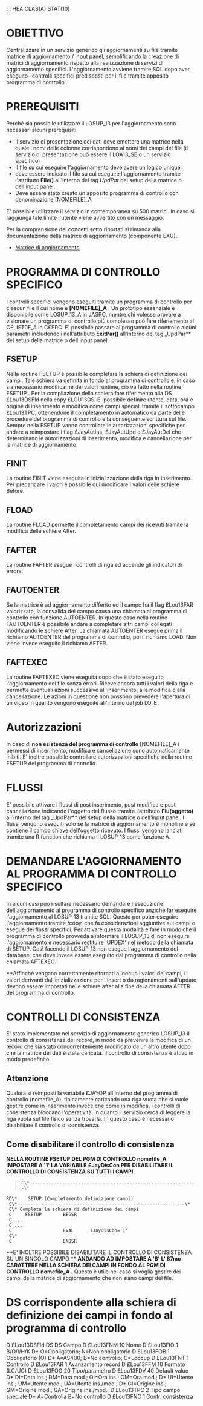  :  : HEA CLAS(A) STAT(10)

# OBIETTIVO

Centralizzare in un servizio generico gli aggiornamenti su file tramite matrice di aggiornamento / input panel, semplificando la creazione di matrici di aggiornamento rispetto alla realizzazione di servizi di aggiornamento specifici.
L'aggiornamento avviene tramite SQL dopo aver eseguito i controlli specifici predisposti per il file tramite apposito programma di controllo.


# PREREQUISITI
Perché sia possibile utilizzare il LOSUP_13 per l'aggiornamento sono necessari alcuni prerequisiti


- Il servizio di presentazione dei dati deve emettere una matrice nella quale i nomi delle colonne corrispondono ai nomi dei campi del file (il servizio di presentazione può essere il LOA13_SE o un servizio specifico)
- Il file su cui eseguire l'aggiornamento deve avere un logico unique
- deve essere indicato il file su cui eseguire l'aggiornamento tramite l'attributo **File()** all'interno del tag _UpdPar_ del setup della matrice o dell'input panel.
- Deve essere stato creato un apposito programma di controllo con denominazione [NOMEFILE]_A


E' possibile utilizzare il servizio in contemporanea su 500 matrici. In caso si raggiunga tale limite l'utente viene avvertito con un messaggio.

Per la comprensione dei concetti sotto riportati si rimanda alla documentazione della matrice di aggiornamento (componente EXU).
- [Matrice di aggiornamento](Sorgenti/DOC/TA/B£AMO/LOCEXU)

# PROGRAMMA DI CONTROLLO SPECIFICO
I controlli specifici vengono eseguiti tramite un programma di controllo per ciascun file il cui nome è  **[NOMEFILE]_A** .
Un prototipo essenziale è disponibile come LOSUP_13_A in JASRC, mentre chi volesse provare a visionare un programma di controllo più complesso può fare riferiemento al C£LIST0F_A in C£SRC.
E' possibile passare al programma di controllo alcuni parametri includendoli nell'attributo **ExitPar()** all'interno del tag _UpdPar** del setup della matrice o dell'input panel.

## FSETUP
Nella routine FSETUP è possibile completare la schiera di definizione dei campi. Tale schiera va definita in fondo al programma di controllo e, in caso sia necessario modificarne dei valori runtime, ciò va fatto nella routine FSETUP .
Per la compilazione della schiera fare riferimento alla DS £Lou13DSFld nella copy £LOU13DS.
E' possibile definire utente, data, ora e origine di inserimento e modifica come campi speciali tramite il sottocampo £Lou13TPC, ottenendone il completamento in automatico da parte delle procedure del programma di controllo e la conseguente scrittura sul file.
Sempre nella FSETUP vanno controllate le autorizzazioni specifiche per andare a reimpostare i flag £JayAutIns, £JayAutUpd e £JayAutDel che determinano le autorizzazioni di inserimento, modifica e cancellazione per la matrice di aggiornamento

## FINIT
La routine FINIT viene eseguita in inizializzazione della riga in inserimento. Per precaricare i valori è possibile qui modificare i valori delle schiere Before.

 ## FLOAD
La routine FLOAD permette il completamento campi dei ricevuti tramite la modifica delle schiere After.

## FAFTER
La routine FAFTER esegue i controlli di riga ed accende gli indicatori di errore.

## FAUTOENTER
Se la matrice è ad aggiornamento differito ed il campo ha il flag £Lou13FAR valorizzato, la convalida del campo causa una chiamata al programma di controllo con funzione AUTOENTER.
In questo caso nella routine FAUTOENTER è possibile andare a completare altri campi collegati modificando le schiere After.
La chiamata AUTOENTER esegue prima il richiamo AUTOENTER del programma di controllo, poi il richiamo LOAD. Non viene invece eseguito il richiamo AFTER.

## FAFTEXEC
La routine FAFTEXEC viene eseguita dopo che è stato eseguito l'aggiornamento del file senza errori.
Riceve ancora tutti i valori della riga e permette eventuali azioni successive all'inserimento, alla modifica o alla cancellazione. Le azioni in questione non possono prevedere l'apertura di un video in quanto vengono eseguite all'interno del job LO_E .

#  Autorizzazioni
In caso di **non esistenza del programma di controllo**  [NOMEFILE]_A i permessi di inserimento, modifica e cancellazione sono automaticamente inibiti.
E' inoltre possibile controllare autorizzazioni specifiche nella routine FSETUP del programma di controllo.

# FLUSSI
E' possibile attivare i flussi di post inserimento, post modifica e post cancellazione indicando l'oggetto del flusso tramite l'attributo **Flu(oggetto)** all'interno del tag _UpdPar** del setup della matrice o dell'input panel.
I flussi vengono eseguiti solo se la matrice di aggiornamento è monoline e se contiene il campo chiave dell'oggetto ricevuto.
I flussi vengono lanciati tramite una R function che richiama il LOSUP_13 come funzione A.

# DEMANDARE L'AGGIORNAMENTO AL PROGRAMMA DI CONTROLLO SPECIFICO
In alcuni casi può risultare necessario demandare l'esecuzione dell'aggiornamento al programma di controllo specifico anziché far eseguire l'aggiornamento al LOSUP_13 tramite SQL.
Questo per poter eseguire l'aggiornamento tramite /copy, che fa considerazioni aggiuntive sui campi o esegue dei flussi specifici.
Per attivare questa modalità e fare in modo che il programma di controllo provveda a informare il LOSUP_13 di non eseguire l'aggiornamento è necessario  restituire 'UPDEX' nel metodo della chiamata di SETUP.
Così facendo il LOSUP_13 non esegue l'aggiornamento del database, che deve invece essere eseguito  dal programma di controllo nella chiamata AFTEXEC.

**Affinché vengano correttamente ritornati a loocup i valori dei campi, i valori derivanti dall'inizializzazione per l'insert o da ragionamenti sull'update devono essere impostati nelle schiere after alla fine della chiamata AFTER  del programma di controllo.

# CONTROLLI DI CONSISTENZA
E' stato implementato nel servizio di aggiornamento generico LOSUP_13 il controllo di consistenza dei record, in modo da prevenire la modifica di un record che sia stato concorrentemente modificato da un altro utente dopo che la matrice dei dati è stata caricata.
Il controllo di consistenza è attivo in modo predefinito.

## Attenzione
Qualora si reimposti la variabile £JAYOP all'interno del programma di controllo (nomefile_A),
tipicamente caricando una riga vuota che si vuole gestire come in inserimento invece che come in
modifica, i controlli di consistenza bloccano l'operatività, in quanto il servizio cerca di leggere
la riga vuota sul file fisico senza trovarla.
In questo caso è necessario disabilitare il controllo di consistenza.

## Come disabilitare il controllo di consistenza

**NELLA ROUTINE FSETUP DEL PGM DI CONTROLLO nomefile_A IMPOSTARE A '1' LA VARIABILE**
**£JayDisCon PER DISABILITARE IL CONTROLLO DI CONSISTENZA SU TUTTI I CAMPI.**

>     C\*--------------------------------------------------------------\*
    RD\*    SETUP (Completamento definizione campi)
     C\*--------------------------------------------------------------\*
     C\* Completa la schiera di definizione dei campi
     C     FSETUP        BEGSR
     C ....
     C ....
     C                   EVAL      £JayDisCon='1'
     C\*
     C                   ENDSR



**E' INOLTRE POSSIBILE DISABILITARE IL CONTROLLO DI CONSISTENZA SU UN SINGOLO CAMPO **
**ANDANDO AD IMPOSTARE A 'B' L' 87mo CARATTERE NELLA SCHIERA DEI CAMPI IN FONDO**
**AL PGM DI CONTROLLO nomefile_A .**
Questo è utile nel caso si voglia gestire dei campi della matrice di aggiornamento che non siano
campi del file.


# DS corrispondente alla schiera di definizione dei campi in fondo al programma di controllo

>
D £Lou13DSFld     DS                                                       DS Campo
D  £Lou13FNM                    10                                          Nome
D  £Lou13FIO                     1                                          B/O/I/H/K
D\* O=Obbligatorio; N=Non obbligatorio
D  £Lou13FOB                     1                                          Obbligatorio (O)
D\* A=AS400; B=No controllo; C=Loocup
D  £Lou13FNT                     1                                          Controllo
D  £Lou13FAR                     1                                          Avanzamento record
D  £Lou13FFM                    10                                          Formato (LC/UC)
D  £Lou13FOG                    20                                          Tipo/parametro
D  £Lou13FDV                    40                                          Default value
D\* DI=Data ins.; DM=Data mod.; OI=Ora ins.; OM=Ora mod.;
D\* UI=Utente ins.; UM=Utente mod.; UA=Utente ins./mod.;
D\* GI=Origine ins.; GM=Origine mod.; GA=Origine ins./mod.;
D  £Lou13TPC                     2                                          Tipo campo speciale
D\* A=Controlla B=No controllo
D  £Lou13FNC                     1                                          Contr. consistenza



